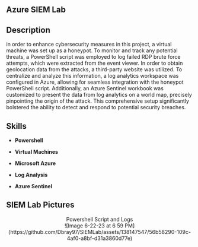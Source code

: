 <h2>Azure SIEM Lab</h2>
<h2>Description</h2>
in order to enhance cybersecurity measures in this project, a virtual machine was set up as a honeypot. To monitor and track any potential threats, a PowerShell script was employed to log failed RDP brute force attempts, which were extracted from the event viewer. In order to obtain geolocation data from the attacks, a third-party website was utilized. To centralize and analyze this information, a log analytics workspace was configured in Azure, allowing for seamless integration with the honeypot PowerShell script. Additionally, an Azure Sentinel workbook was customized to present the data from log analytics on a world map, precisely pinpointing the origin of the attack. This comprehensive setup significantly bolstered the ability to detect and respond to potential security breaches.
<br />

<h2>Skills</h2>

- <b>Powershell</b>

- <b>Virtual Machines</b>

- <b>Microsoft Azure</b>

- <b>Log Analysis</b>

- <b>Azure Sentinel</b>


<h2>SIEM Lab Pictures</h2>

<p align="center">
Powershell Script and Logs <br/>
![Image 6-22-23 at 6 59 PM](https://github.com/Dbray97/SIEMLab/assets/138147547/56b58290-109c-4af0-a8bf-d31a3860d77e)

